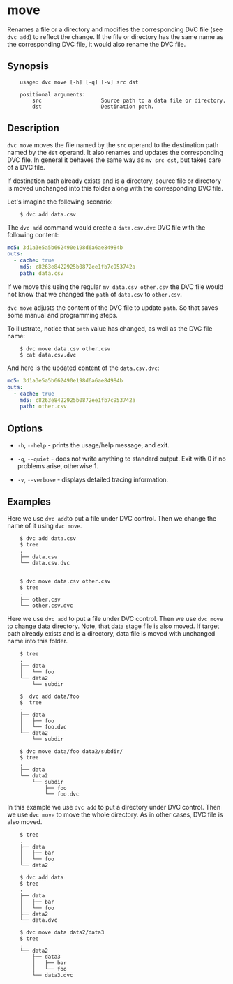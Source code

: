 # move

Renames a file or a directory and modifies the corresponding DVC file (see
`dvc add`) to reflect the change. If the file or directory has the same name as
the corresponding DVC file, it would also rename the DVC file.

## Synopsis

```usage
    usage: dvc move [-h] [-q] [-v] src dst

    positional arguments:
        src                   Source path to a data file or directory.
        dst                   Destination path.

```

## Description

`dvc move` moves the file named by the `src` operand to the destination path
named by the `dst` operand. It also renames and updates the corresponding DVC
file. In general it behaves the same way as `mv src dst`, but takes care of a
DVC file.

If destination path already exists and is a directory, source file or directory
is moved unchanged into this folder along with the corresponding DVC file.

Let's imagine the following scenario:

```dvc
    $ dvc add data.csv
```

The `dvc add` command would create a `data.csv.dvc` DVC file with the following
content:

```yaml
md5: 3d1a3e5a5b662490e198d6a6ae84984b
outs:
  - cache: true
    md5: c8263e8422925b0872ee1fb7c953742a
    path: data.csv
```

If we move this using the regular `mv data.csv other.csv` the DVC file would
not know that we changed the `path` of `data.csv` to `other.csv`.

`dvc move` adjusts the content of the DVC file to update `path`. So that saves
some manual and programming steps.

To illustrate, notice that `path` value has changed, as well as the DVC file
name:

```dvc
    $ dvc move data.csv other.csv
    $ cat data.csv.dvc
```

And here is the updated content of the `data.csv.dvc`:

```yaml
md5: 3d1a3e5a5b662490e198d6a6ae84984b
outs:
  - cache: true
    md5: c8263e8422925b0872ee1fb7c953742a
    path: other.csv
```

## Options

- `-h`, `--help` - prints the usage/help message, and exit.

- `-q`, `--quiet` - does not write anything to standard output. Exit with 0 if
  no problems arise, otherwise 1.

- `-v`, `--verbose` - displays detailed tracing information.

## Examples

Here we use `dvc add`to put a file under DVC control. Then we change the name
of it using `dvc move`.

```dvc
    $ dvc add data.csv
    $ tree
    .
    ├── data.csv
    └── data.csv.dvc


    $ dvc move data.csv other.csv
    $ tree
    .
    ├── other.csv
    └── other.csv.dvc
```

Here we use `dvc add` to put a file under DVC control. Then we use `dvc move`
to change data directory. Note, that data stage file is also moved. If target
path already exists and is a directory, data file is moved with unchanged name
into this folder.

```dvc
    $ tree
    .
    ├── data
    │   └── foo
    └── data2
        └── subdir

    $  dvc add data/foo
    $  tree
    .
    ├── data
    │   ├── foo
    │   └── foo.dvc
    └── data2
        └── subdir

    $ dvc move data/foo data2/subdir/
    $ tree
    .
    ├── data
    └── data2
        └── subdir
            ├── foo
            └── foo.dvc
```

In this example we use `dvc add` to put a directory under DVC control. Then we
use `dvc move` to move the whole directory. As in other cases, DVC file is
also moved.

```dvc
    $ tree
    .
    ├── data
    │   ├── bar
    │   └── foo
    └── data2

    $ dvc add data
    $ tree
    .
    ├── data
    │   ├── bar
    │   └── foo
    ├── data2
    └── data.dvc

    $ dvc move data data2/data3
    $ tree
    .
    └── data2
        ├── data3
        │   ├── bar
        │   └── foo
        └── data3.dvc
```
